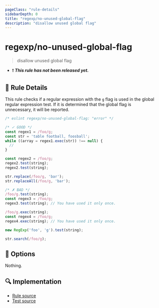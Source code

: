 ```yaml
---
pageClass: "rule-details"
sidebarDepth: 0
title: "regexp/no-unused-global-flag"
description: "disallow unused global flag"
---
```

# regexp/no-unused-global-flag

> disallow unused global flag

- :exclamation: <badge text="This rule has not been released yet." vertical="middle" type="error"> ***This rule has not been released yet.*** </badge>

## :book: Rule Details

This rule checks if a regular expression with the `g` flag is used in the global regular expression test.
If it is determined that the global flag is unnecessary, it will be reported.

<eslint-code-block>

```js
/* eslint regexp/no-unused-global-flag: "error" */

/* ✓ GOOD */
const regex1 = /foo/g;
const str = 'table football, foosball';
while ((array = regex1.exec(str)) !== null) {
  //
}

const regex2 = /foo/g;
regex2.test(string);
regex2.test(string);

str.replace(/foo/g, 'bar');
str.replaceAll(/foo/g, 'bar');

/* ✗ BAD */
/foo/g.test(string);
const regex3 = /foo/g;
regex3.test(string); // You have used it only once.

/foo/g.exec(string);
const regex4 = /foo/g;
regex4.exec(string); // You have used it only once.

new RegExp('foo', 'g').test(string);

str.search(/foo/g);
```

</eslint-code-block>

## :wrench: Options

Nothing.

## :mag: Implementation

- [Rule source](https://github.com/ota-meshi/eslint-plugin-regexp/blob/master/lib/rules/no-unused-global-flag.ts)
- [Test source](https://github.com/ota-meshi/eslint-plugin-regexp/blob/master/tests/lib/rules/no-unused-global-flag.ts)
